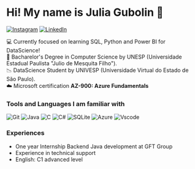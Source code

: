 # Hi! My name is Julia Gubolin 👩

[![Instagram](https://img.shields.io/badge/Instagram-E4405F?style=for-the-badge&logo=instagram&logoColor=white)](https://www.instagram.com/juuuuujs/) [![LinkedIn](https://img.shields.io/badge/LinkedIn-0077B5?style=for-the-badge&logo=linkedin&logoColor=white)](www.linkedin.com/in/julia-rodrigues-gubolin)

:computer: Currently focused on learning SQL, Python and Power BI for DataScience! <br>
:blue_book: Bacharelor's Degree in Computer Science by UNESP (Universidade Estadual Paulista "Julio de Mesquita Filho"). <br>
:chart_with_downwards_trend: DataScience Student by UNIVESP (Universidade Virtual do Estado de São Paulo). <br>
:cloud: Microsoft certification **AZ-900: Azure Fundamentals**

<!--![Julia's GitHub stats](https://github-readme-stats.vercel.app/api?username=JuliarGubolin&show_icons=true&theme=dracula)-->

<!--<img height="180em" src="https://github-readme-stats.vercel.app/api/top-langs/?username=JuliarGubolin&layout=compact&langs_count=6&theme=dracula"/>-->

### Tools and Languages I am familiar with

![Git](https://img.shields.io/badge/GIT-E44C30?style=for-the-badge&logo=git&logoColor=white)
![Java](https://img.shields.io/badge/java-%23ED8B00.svg?style=for-the-badge&logo=openjdk&logoColor=white)
![C](https://img.shields.io/badge/C-00599C?style=for-the-badge&logo=c&logoColor=white)
![C#](https://img.shields.io/badge/C%23-239120?style=for-the-badge&logo=c-sharp&logoColor=white)
![SQLite](https://img.shields.io/badge/SQLite-000?style=for-the-badge&logo=sqlite&logoColor=07405E)
![Azure](https://img.shields.io/badge/Azure-blue?style=for-the-badge&logo=microsoft%20azure&logoColor=blue&labelColor=FFFFFF&link=https%3A%2F%2Fimages.app.goo.gl%2FK7PN1jYJd57x4q7A8)
![Vscode](https://img.shields.io/badge/Vscode-007ACC?style=for-the-badge&logo=visual-studio-code&logoColor=white)

  ### Experiences
  - One year Internship Backend Java development at GFT Group
  - Experience in technical support
  - English: C1 advanced level
